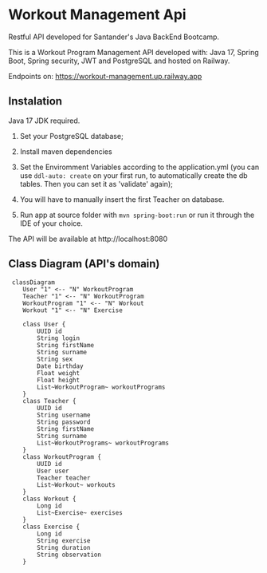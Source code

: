 # Workout Management Api
Restful API developed for Santander's Java BackEnd Bootcamp.

This is a Workout Program Management API developed with: Java 17, Spring Boot, Spring security, JWT and PostgreSQL and hosted on Railway.

Endpoints on: https://workout-management.up.railway.app

## Instalation

Java 17 JDK required.

1. Set your PostgreSQL database;

2. Install maven dependencies

3. Set the Enviromment Variables according to the application.yml (you can use ```ddl-auto: create``` on your first run, to automatically create the db tables. Then you can set it as 'validate' again);

4. You will have to manually insert the first Teacher on database.

5. Run app at source folder with ```mvn spring-boot:run``` or run it through the IDE of your choice.

The API will be available at http://localhost:8080

## Class Diagram (API's domain)

```mermaid
 classDiagram
    User "1" <-- "N" WorkoutProgram
    Teacher "1" <-- "N" WorkoutProgram
    WorkoutProgram "1" <-- "N" Workout
    Workout "1" <-- "N" Exercise

    class User {
        UUID id
        String login
        String firstName
        String surname
        String sex
        Date birthday
        Float weight
        Float height
        List~WorkoutProgram~ workoutPrograms
    }
    class Teacher {
        UUID id
        String username
        String password
        String firstName
        String surname
        List~WorkoutPrograms~ workoutPrograms
    }
    class WorkoutProgram {
        UUID id
        User user
        Teacher teacher
        List~Workout~ workouts
    }
    class Workout {
        Long id
        List~Exercise~ exercises
    }
    class Exercise {
        Long id
        String exercise
        String duration
        String observation
    }
```
